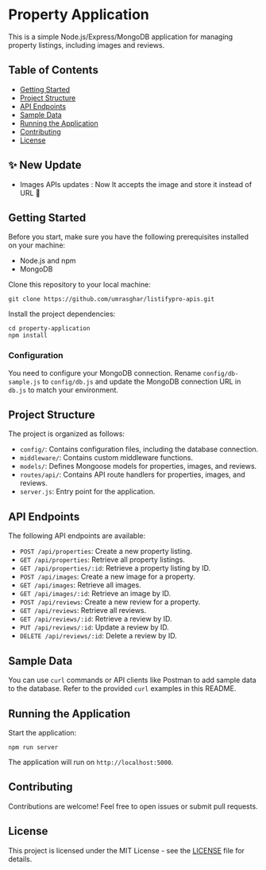 
# Property Application

This is a simple Node.js/Express/MongoDB application for managing property listings, including images and reviews.

## Table of Contents
- [Getting Started](#getting-started)
- [Project Structure](#project-structure)
- [API Endpoints](#api-endpoints)
- [Sample Data](#sample-data)
- [Running the Application](#running-the-application)
- [Contributing](#contributing)
- [License](#license)

## ✨ New Update

- Images APIs updates : Now It accepts the image and store it instead of URL 🥳

## Getting Started

Before you start, make sure you have the following prerequisites installed on your machine:

- Node.js and npm
- MongoDB

Clone this repository to your local machine:

```
git clone https://github.com/umrasghar/listifypro-apis.git
```

Install the project dependencies:

```
cd property-application
npm install
```

### Configuration

You need to configure your MongoDB connection. Rename `config/db-sample.js` to `config/db.js` and update the MongoDB connection URL in `db.js` to match your environment.

## Project Structure

The project is organized as follows:

- `config/`: Contains configuration files, including the database connection.
- `middleware/`: Contains custom middleware functions.
- `models/`: Defines Mongoose models for properties, images, and reviews.
- `routes/api/`: Contains API route handlers for properties, images, and reviews.
- `server.js`: Entry point for the application.

## API Endpoints

The following API endpoints are available:

- `POST /api/properties`: Create a new property listing.
- `GET /api/properties`: Retrieve all property listings.
- `GET /api/properties/:id`: Retrieve a property listing by ID.
- `POST /api/images`: Create a new image for a property.
- `GET /api/images`: Retrieve all images.
- `GET /api/images/:id`: Retrieve an image by ID.
- `POST /api/reviews`: Create a new review for a property.
- `GET /api/reviews`: Retrieve all reviews.
- `GET /api/reviews/:id`: Retrieve a review by ID.
- `PUT /api/reviews/:id`: Update a review by ID.
- `DELETE /api/reviews/:id`: Delete a review by ID.

## Sample Data

You can use `curl` commands or API clients like Postman to add sample data to the database. Refer to the provided `curl` examples in this README.

## Running the Application

Start the application:

```
npm run server
```

The application will run on `http://localhost:5000`.

## Contributing

Contributions are welcome! Feel free to open issues or submit pull requests.

## License

This project is licensed under the MIT License - see the [LICENSE](LICENSE) file for details.
```

